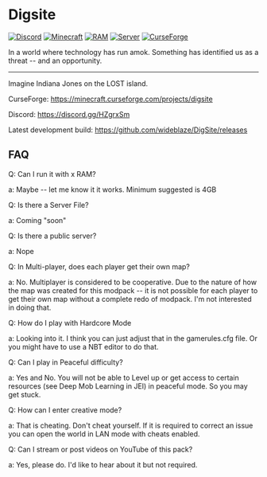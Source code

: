 # Digsite
[![Discord](https://img.shields.io/discord/351089390036058112.svg)](https://discord.gg/HZgrxSm)
[![Minecraft](https://img.shields.io/badge/Minecraft%20Java%20Version-1.12.2-red.svg)](https://minecraft.curseforge.com/projects/digsite)
[![RAM](https://img.shields.io/badge/Minimum%20RAM-4GB-red.svg)](https://minecraft.curseforge.com/projects/digsite)
[![Server](https://img.shields.io/badge/Server%20File-Not%20Yet-red.svg)](https://minecraft.curseforge.com/projects/digsite)
[![CurseForge](http://cf.way2muchnoise.eu/full_320550_downloads.svg)](https://minecraft.curseforge.com/projects/digsite)



In a world where technology has run amok. Something has identified us as a threat -- and an opportunity.

---

Imagine Indiana Jones on the LOST island.

CurseForge: https://minecraft.curseforge.com/projects/digsite

Discord: https://discord.gg/HZgrxSm

Latest development build: https://github.com/wideblaze/DigSite/releases


## FAQ

Q: Can I run it with x RAM?

a: Maybe -- let me know it it works. Minimum suggested is 4GB

Q: Is there a Server File?

a: Coming "soon"

Q: Is there a public server?

a: Nope

Q: In Multi-player, does each player get their own map?

a: No. Multiplayer is considered to be cooperative. Due to the nature of how the map was created for this modpack -- it is not possible for each player to get their own map without a complete redo of modpack. I'm not interested in doing that.

Q: How do I play with Hardcore Mode

a: Looking into it. I think you can just adjust that in the gamerules.cfg file. Or you might have to use a NBT editor to do that. 

Q: Can I play in Peaceful difficulty?

a: Yes and No. You will not be able to Level up or get access to certain resources (see Deep Mob Learning in JEI) in peaceful mode. So you may get stuck.

Q: How can I enter creative mode?

a: That is cheating. Don't cheat yourself. If it is required to correct an issue you can open the world in LAN mode with cheats enabled.

Q: Can I stream or post videos on YouTube of this pack?

a: Yes, please do. I'd like to hear about it but not required.



